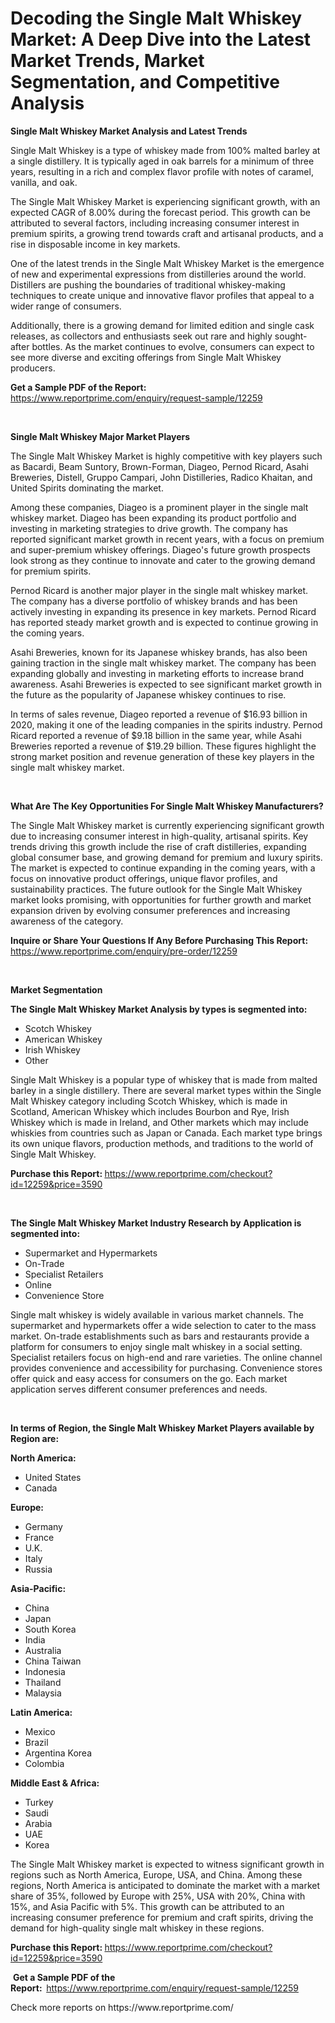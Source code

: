 <p><h1>Decoding the Single Malt Whiskey Market: A Deep Dive into the Latest Market Trends, Market Segmentation, and Competitive Analysis</h1></p><p><strong>Single Malt Whiskey Market Analysis and Latest Trends</strong></p>
<p><p>Single Malt Whiskey is a type of whiskey made from 100% malted barley at a single distillery. It is typically aged in oak barrels for a minimum of three years, resulting in a rich and complex flavor profile with notes of caramel, vanilla, and oak.</p><p>The Single Malt Whiskey Market is experiencing significant growth, with an expected CAGR of 8.00% during the forecast period. This growth can be attributed to several factors, including increasing consumer interest in premium spirits, a growing trend towards craft and artisanal products, and a rise in disposable income in key markets.</p><p>One of the latest trends in the Single Malt Whiskey Market is the emergence of new and experimental expressions from distilleries around the world. Distillers are pushing the boundaries of traditional whiskey-making techniques to create unique and innovative flavor profiles that appeal to a wider range of consumers.</p><p>Additionally, there is a growing demand for limited edition and single cask releases, as collectors and enthusiasts seek out rare and highly sought-after bottles. As the market continues to evolve, consumers can expect to see more diverse and exciting offerings from Single Malt Whiskey producers.</p></p>
<p><strong>Get a Sample PDF of the Report:&nbsp;</strong> <a href="https://www.reportprime.com/enquiry/request-sample/12259">https://www.reportprime.com/enquiry/request-sample/12259</a></p>
<p>&nbsp;</p>
<p><strong>Single Malt Whiskey Major Market Players</strong></p>
<p><p>The Single Malt Whiskey Market is highly competitive with key players such as Bacardi, Beam Suntory, Brown-Forman, Diageo, Pernod Ricard, Asahi Breweries, Distell, Gruppo Campari, John Distilleries, Radico Khaitan, and United Spirits dominating the market.</p><p>Among these companies, Diageo is a prominent player in the single malt whiskey market. Diageo has been expanding its product portfolio and investing in marketing strategies to drive growth. The company has reported significant market growth in recent years, with a focus on premium and super-premium whiskey offerings. Diageo's future growth prospects look strong as they continue to innovate and cater to the growing demand for premium spirits.</p><p>Pernod Ricard is another major player in the single malt whiskey market. The company has a diverse portfolio of whiskey brands and has been actively investing in expanding its presence in key markets. Pernod Ricard has reported steady market growth and is expected to continue growing in the coming years.</p><p>Asahi Breweries, known for its Japanese whiskey brands, has also been gaining traction in the single malt whiskey market. The company has been expanding globally and investing in marketing efforts to increase brand awareness. Asahi Breweries is expected to see significant market growth in the future as the popularity of Japanese whiskey continues to rise.</p><p>In terms of sales revenue, Diageo reported a revenue of $16.93 billion in 2020, making it one of the leading companies in the spirits industry. Pernod Ricard reported a revenue of $9.18 billion in the same year, while Asahi Breweries reported a revenue of $19.29 billion. These figures highlight the strong market position and revenue generation of these key players in the single malt whiskey market.</p></p>
<p>&nbsp;</p>
<p><strong>What Are The Key Opportunities For Single Malt Whiskey Manufacturers?</strong></p>
<p><p>The Single Malt Whiskey market is currently experiencing significant growth due to increasing consumer interest in high-quality, artisanal spirits. Key trends driving this growth include the rise of craft distilleries, expanding global consumer base, and growing demand for premium and luxury spirits. The market is expected to continue expanding in the coming years, with a focus on innovative product offerings, unique flavor profiles, and sustainability practices. The future outlook for the Single Malt Whiskey market looks promising, with opportunities for further growth and market expansion driven by evolving consumer preferences and increasing awareness of the category.</p></p>
<p><strong>Inquire or Share Your Questions If Any Before Purchasing This Report:</strong> <a href="https://www.reportprime.com/enquiry/pre-order/12259">https://www.reportprime.com/enquiry/pre-order/12259</a></p>
<p>&nbsp;</p>
<p><strong>Market Segmentation</strong></p>
<p><strong>The Single Malt Whiskey Market Analysis by types is segmented into:</strong></p>
<p><ul><li>Scotch Whiskey</li><li>American Whiskey</li><li>Irish Whiskey</li><li>Other</li></ul></p>
<p><p>Single Malt Whiskey is a popular type of whiskey that is made from malted barley in a single distillery. There are several market types within the Single Malt Whiskey category including Scotch Whiskey, which is made in Scotland, American Whiskey which includes Bourbon and Rye, Irish Whiskey which is made in Ireland, and Other markets which may include whiskies from countries such as Japan or Canada. Each market type brings its own unique flavors, production methods, and traditions to the world of Single Malt Whiskey.</p></p>
<p><strong>Purchase this Report:&nbsp;</strong><a href="https://www.reportprime.com/checkout?id=12259&price=3590">https://www.reportprime.com/checkout?id=12259&price=3590</a></p>
<p>&nbsp;</p>
<p><strong>The Single Malt Whiskey Market Industry Research by Application is segmented into:</strong></p>
<p><ul><li>Supermarket and Hypermarkets</li><li>On-Trade</li><li>Specialist Retailers</li><li>Online</li><li>Convenience Store</li></ul></p>
<p><p>Single malt whiskey is widely available in various market channels. The supermarket and hypermarkets offer a wide selection to cater to the mass market. On-trade establishments such as bars and restaurants provide a platform for consumers to enjoy single malt whiskey in a social setting. Specialist retailers focus on high-end and rare varieties. The online channel provides convenience and accessibility for purchasing. Convenience stores offer quick and easy access for consumers on the go. Each market application serves different consumer preferences and needs.</p></p>
<p>&nbsp;</p>
<p><strong>In terms of Region, the Single Malt Whiskey Market Players available by Region are:</strong></p>
<p>
    <p> <strong> North America: </strong>
        <ul>
            <li>United States</li>
            <li>Canada</li>
        </ul>
        </p> 
    <p> <strong> Europe: </strong>
        <ul>
            <li>Germany</li>
            <li>France</li>
            <li>U.K.</li>
            <li>Italy</li>
            <li>Russia</li>
        </ul>
        </p> 
    <p> <strong> Asia-Pacific: </strong>
        <ul>
            <li>China</li>
            <li>Japan</li>
            <li>South Korea</li>
            <li>India</li>
            <li>Australia</li>
            <li>China Taiwan</li>
            <li>Indonesia</li>
            <li>Thailand</li>
            <li>Malaysia</li>
        </ul>
        </p> 
    <p> <strong> Latin America: </strong>
        <ul>
            <li>Mexico</li>
            <li>Brazil</li>
            <li>Argentina Korea</li>
            <li>Colombia</li>
        </ul>
        </p> 
    <p> <strong> Middle East & Africa: </strong>
        <ul>
            <li>Turkey</li>
            <li>Saudi</li>
            <li>Arabia</li>
            <li>UAE</li>
            <li>Korea</li>
        </ul>
    </p>
    </p>
<p><p>The Single Malt Whiskey market is expected to witness significant growth in regions such as North America, Europe, USA, and China. Among these regions, North America is anticipated to dominate the market with a market share of 35%, followed by Europe with 25%, USA with 20%, China with 15%, and Asia Pacific with 5%. This growth can be attributed to an increasing consumer preference for premium and craft spirits, driving the demand for high-quality single malt whiskey in these regions.</p></p>
<p><strong>Purchase this Report: </strong><a href="https://www.reportprime.com/checkout?id=12259&price=3590">https://www.reportprime.com/checkout?id=12259&price=3590</a></p>
<p>&nbsp;<strong>Get a Sample PDF of the Report:&nbsp;&nbsp;</strong><a href="https://www.reportprime.com/enquiry/request-sample/12259">https://www.reportprime.com/enquiry/request-sample/12259</a></p>
<p><strong></strong></p>
<p>Check more reports on https://www.reportprime.com/</p>